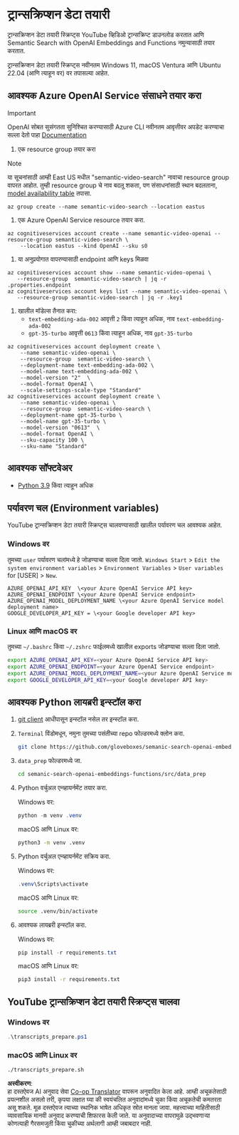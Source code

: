 <!--
CO_OP_TRANSLATOR_METADATA:
{
  "original_hash": "0d69f2d5814a698d3de5d0235940b5ae",
  "translation_date": "2025-07-09T13:08:41+00:00",
  "source_file": "08-building-search-applications/scripts/README.md",
  "language_code": "mr"
}
-->
# ट्रान्सक्रिप्शन डेटा तयारी

ट्रान्सक्रिप्शन डेटा तयारी स्क्रिप्ट्स YouTube व्हिडिओ ट्रान्सक्रिप्ट डाउनलोड करतात आणि Semantic Search with OpenAI Embeddings and Functions नमुन्यासाठी तयार करतात.

ट्रान्सक्रिप्शन डेटा तयारी स्क्रिप्ट्स नवीनतम Windows 11, macOS Ventura आणि Ubuntu 22.04 (आणि त्याहून वर) वर तपासल्या आहेत.

## आवश्यक Azure OpenAI Service संसाधने तयार करा

> [!IMPORTANT]
> OpenAI सोबत सुसंगतता सुनिश्चित करण्यासाठी Azure CLI नवीनतम आवृत्तीवर अपडेट करण्याचा सल्ला देतो
> पाहा [Documentation](https://learn.microsoft.com/cli/azure/update-azure-cli?WT.mc_id=academic-105485-koreyst)

1. एक resource group तयार करा

> [!NOTE]
> या सूचनांसाठी आम्ही East US मधील "semantic-video-search" नावाचा resource group वापरत आहोत.
> तुम्ही resource group चे नाव बदलू शकता, पण संसाधनांसाठी स्थान बदलताना,
> [model availability table](https://aka.ms/oai/models?WT.mc_id=academic-105485-koreyst) तपासा.

```console
az group create --name semantic-video-search --location eastus
```

1. एक Azure OpenAI Service resource तयार करा.

```console
az cognitiveservices account create --name semantic-video-openai --resource-group semantic-video-search \
    --location eastus --kind OpenAI --sku s0
```

1. या अनुप्रयोगात वापरण्यासाठी endpoint आणि keys मिळवा

```console
az cognitiveservices account show --name semantic-video-openai \
   --resource-group  semantic-video-search | jq -r .properties.endpoint
az cognitiveservices account keys list --name semantic-video-openai \
   --resource-group semantic-video-search | jq -r .key1
```

1. खालील मॉडेल्स तैनात करा:
   - `text-embedding-ada-002` आवृत्ती `2` किंवा त्याहून अधिक, नाव `text-embedding-ada-002`
   - `gpt-35-turbo` आवृत्ती `0613` किंवा त्याहून अधिक, नाव `gpt-35-turbo`

```console
az cognitiveservices account deployment create \
    --name semantic-video-openai \
    --resource-group  semantic-video-search \
    --deployment-name text-embedding-ada-002 \
    --model-name text-embedding-ada-002 \
    --model-version "2"  \
    --model-format OpenAI \
    --scale-settings-scale-type "Standard"
az cognitiveservices account deployment create \
    --name semantic-video-openai \
    --resource-group  semantic-video-search \
    --deployment-name gpt-35-turbo \
    --model-name gpt-35-turbo \
    --model-version "0613"  \
    --model-format OpenAI \
    --sku-capacity 100 \
    --sku-name "Standard"
```

## आवश्यक सॉफ्टवेअर

- [Python 3.9](https://www.python.org/downloads/?WT.mc_id=academic-105485-koreyst) किंवा त्याहून अधिक

## पर्यावरण चल (Environment variables)

YouTube ट्रान्सक्रिप्शन डेटा तयारी स्क्रिप्ट्स चालवण्यासाठी खालील पर्यावरण चल आवश्यक आहेत.

### Windows वर

तुमच्या `user` पर्यावरण चलांमध्ये हे जोडण्याचा सल्ला दिला जातो.
`Windows Start` > `Edit the system environment variables` > `Environment Variables` > `User variables` for [USER] > `New`.

```text
AZURE_OPENAI_API_KEY  \<your Azure OpenAI Service API key>
AZURE_OPENAI_ENDPOINT \<your Azure OpenAI Service endpoint>
AZURE_OPENAI_MODEL_DEPLOYMENT_NAME \<your Azure OpenAI Service model deployment name>
GOOGLE_DEVELOPER_API_KEY = \<your Google developer API key>
```

### Linux आणि macOS वर

तुमच्या `~/.bashrc` किंवा `~/.zshrc` फाईलमध्ये खालील exports जोडण्याचा सल्ला दिला जातो.

```bash
export AZURE_OPENAI_API_KEY=<your Azure OpenAI Service API key>
export AZURE_OPENAI_ENDPOINT=<your Azure OpenAI Service endpoint>
export AZURE_OPENAI_MODEL_DEPLOYMENT_NAME=<your Azure OpenAI Service model deployment name>
export GOOGLE_DEVELOPER_API_KEY=<your Google developer API key>
```

## आवश्यक Python लायब्ररी इन्स्टॉल करा

1. [git client](https://git-scm.com/downloads?WT.mc_id=academic-105485-koreyst) आधीपासून इन्स्टॉल नसेल तर इन्स्टॉल करा.
1. `Terminal` विंडोमधून, नमुना तुमच्या पसंतीच्या repo फोल्डरमध्ये क्लोन करा.

    ```bash
    git clone https://github.com/gloveboxes/semanic-search-openai-embeddings-functions.git
    ```

1. `data_prep` फोल्डरमध्ये जा.

   ```bash
   cd semanic-search-openai-embeddings-functions/src/data_prep
   ```

1. Python वर्चुअल एन्व्हायर्नमेंट तयार करा.

    Windows वर:

    ```powershell
    python -m venv .venv
    ```

    macOS आणि Linux वर:

    ```bash
    python3 -m venv .venv
    ```

1. Python वर्चुअल एन्व्हायर्नमेंट सक्रिय करा.

   Windows वर:

   ```powershell
   .venv\Scripts\activate
   ```

   macOS आणि Linux वर:

   ```bash
   source .venv/bin/activate
   ```

1. आवश्यक लायब्ररी इन्स्टॉल करा.

   Windows वर:

   ```powershell
   pip install -r requirements.txt
   ```

   macOS आणि Linux वर:

   ```bash
   pip3 install -r requirements.txt
   ```

## YouTube ट्रान्सक्रिप्शन डेटा तयारी स्क्रिप्ट्स चालवा

### Windows वर

```powershell
.\transcripts_prepare.ps1
```

### macOS आणि Linux वर

```bash
./transcripts_prepare.sh
```

**अस्वीकरण**:  
हा दस्तऐवज AI अनुवाद सेवा [Co-op Translator](https://github.com/Azure/co-op-translator) वापरून अनुवादित केला आहे. आम्ही अचूकतेसाठी प्रयत्नशील असलो तरी, कृपया लक्षात घ्या की स्वयंचलित अनुवादांमध्ये चुका किंवा अचूकतेची कमतरता असू शकते. मूळ दस्तऐवज त्याच्या स्थानिक भाषेत अधिकृत स्रोत मानला जावा. महत्त्वाच्या माहितीसाठी व्यावसायिक मानवी अनुवाद करण्याची शिफारस केली जाते. या अनुवादाच्या वापरामुळे उद्भवणाऱ्या कोणत्याही गैरसमजुती किंवा चुकीच्या अर्थलागी आम्ही जबाबदार नाही.